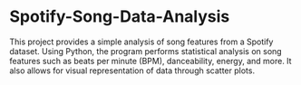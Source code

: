 # Spotify-Song-Data-Analysis
This project provides a simple analysis of song features from a Spotify dataset. Using Python, the program performs statistical analysis on song features such as beats per minute (BPM), danceability, energy, and more. It also allows for visual representation of data through scatter plots.
